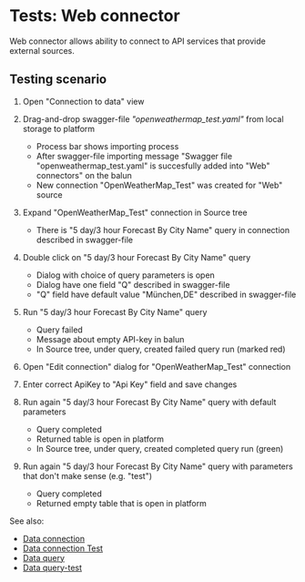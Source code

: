<!-- TITLE: Tests: Web connector -->
<!-- SUBTITLE: -->

# Tests: Web connector

Web connector allows ability to connect to API services that provide external sources.

## Testing scenario

1. Open "Connection to data" view

1. Drag-and-drop swagger-file *"openweathermap_test.yaml"* from local storage to platform
   * Process bar shows importing process
   * After swagger-file importing message "Swagger file "openweathermap_test.yaml" is succesfully added into "Web" connectors" on the balun
   * New connection "OpenWeatherMap_Test" was created for "Web" source 
   
1. Expand "OpenWeatherMap_Test" connection in Source tree
   * There is "5 day/3 hour Forecast By City Name" query in connection described in swagger-file

1. Double click on "5 day/3 hour Forecast By City Name" query
   * Dialog with choice of query parameters is open
   * Dialog have one field "Q" described in swagger-file
   * "Q" field have default value "München,DE" described in swagger-file

1. Run "5 day/3 hour Forecast By City Name" query   
   * Query failed
   * Message about empty API-key in balun
   * In Source tree, under query, created failed query run (marked red)
   
1. Open "Edit connection" dialog for "OpenWeatherMap_Test" connection

1. Enter correct ApiKey to "Api Key" field and save changes

1. Run again "5 day/3 hour Forecast By City Name" query with default parameters
   * Query completed
   * Returned table is open in platform
   * In Source tree, under query, created completed query run (green)
 
1. Run again "5 day/3 hour Forecast By City Name" query with parameters that don't make sense (e.g. "test")
   * Query completed
   * Returned empty table that is open in platform


See also:
 * [Data connection](../entities/data-connection.md)
 * [Data connection Test](../entities/data-connection-test.md)
 * [Data query](../entities/data-query.md)
 * [Data query-test](../entities/data-query-test.md)
